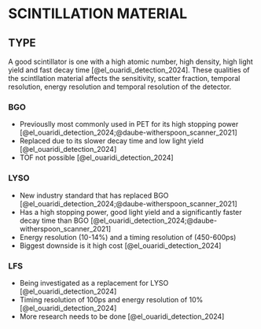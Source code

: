 # SCINTILLATION MATERIAL


## TYPE
A good scintillator is one with a high atomic number, high density, high light yield and fast decay time [@el_ouaridi_detection_2024]. These qualities of the scintllation material affects the sensitivity, scatter fraction, temporal resolution, energy resolution and temporal resolution of the detector.

### BGO
- Previouslly most commonly used in PET for its high stopping power [@el_ouaridi_detection_2024;@daube-witherspoon_scanner_2021]
- Replaced due to its slower decay time and low light yield [@el_ouaridi_detection_2024]
- TOF not possible [@el_ouaridi_detection_2024]

### LYSO

- New industry standard that has replaced BGO [@el_ouaridi_detection_2024;@daube-witherspoon_scanner_2021]
- Has a high stopping power, good light yield and a significantly faster decay time than BGO [@el_ouaridi_detection_2024;@daube-witherspoon_scanner_2021]
- Energy resolution (10-14%) and a timing resolution of (450-600ps) 
- Biggest downside is it high cost [@el_ouaridi_detection_2024]

### LFS

- Being investigated as a replacement for LYSO [@el_ouaridi_detection_2024]
- Timing resolution of 100ps and energy resolution of 10% [@el_ouaridi_detection_2024]
- More research needs to be done [@el_ouaridi_detection_2024]